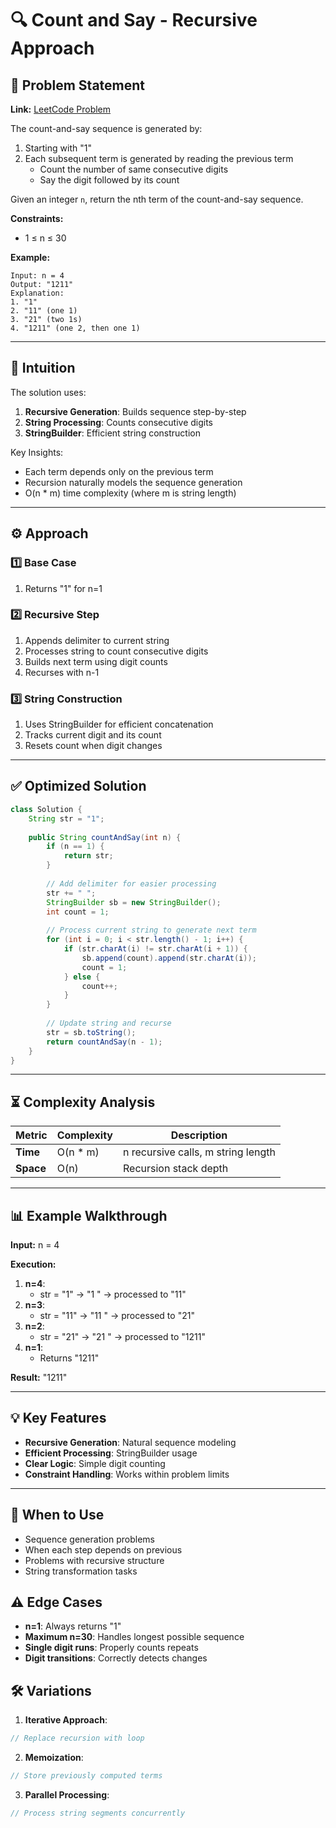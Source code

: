 # 🔍 Count and Say - Recursive Approach

## 📜 Problem Statement
**Link:** [LeetCode Problem](https://leetcode.com/problems/count-and-say/description/?envType=daily-question&envId=2025-04-18)

The count-and-say sequence is generated by:
1. Starting with "1"
2. Each subsequent term is generated by reading the previous term
   - Count the number of same consecutive digits
   - Say the digit followed by its count

Given an integer `n`, return the nth term of the count-and-say sequence.

**Constraints:**
- 1 ≤ n ≤ 30

**Example:**
```text
Input: n = 4
Output: "1211"
Explanation:
1. "1"
2. "11" (one 1)
3. "21" (two 1s)
4. "1211" (one 2, then one 1)
```

---

## 🧠 Intuition
The solution uses:
1. **Recursive Generation**: Builds sequence step-by-step
2. **String Processing**: Counts consecutive digits
3. **StringBuilder**: Efficient string construction

Key Insights:
- Each term depends only on the previous term
- Recursion naturally models the sequence generation
- O(n * m) time complexity (where m is string length)

---

## ⚙️ Approach
### **1️⃣ Base Case**
1. Returns "1" for n=1

### **2️⃣ Recursive Step**
1. Appends delimiter to current string
2. Processes string to count consecutive digits
3. Builds next term using digit counts
4. Recurses with n-1

### **3️⃣ String Construction**
1. Uses StringBuilder for efficient concatenation
2. Tracks current digit and its count
3. Resets count when digit changes

---

## ✅ Optimized Solution
```java
class Solution {
    String str = "1";
    
    public String countAndSay(int n) {
        if (n == 1) {
            return str;
        }
        
        // Add delimiter for easier processing
        str += " ";
        StringBuilder sb = new StringBuilder();
        int count = 1;
        
        // Process current string to generate next term
        for (int i = 0; i < str.length() - 1; i++) {
            if (str.charAt(i) != str.charAt(i + 1)) {
                sb.append(count).append(str.charAt(i));
                count = 1;
            } else {
                count++;
            }
        }
        
        // Update string and recurse
        str = sb.toString();
        return countAndSay(n - 1);
    }
}
```
---

## ⏳ Complexity Analysis
| Metric          | Complexity | Description |
|-----------------|------------|-------------|
| **Time**        | O(n * m)   | n recursive calls, m string length |
| **Space**       | O(n)       | Recursion stack depth |

---

## 📊 Example Walkthrough

**Input:** n = 4

**Execution:**
1. **n=4**:
   - str = "1" → "1 " → processed to "11"
2. **n=3**:
   - str = "11" → "11 " → processed to "21"
3. **n=2**:
   - str = "21" → "21 " → processed to "1211"
4. **n=1**:
   - Returns "1211"

**Result:** "1211"

---

## 💡 Key Features
- **Recursive Generation**: Natural sequence modeling
- **Efficient Processing**: StringBuilder usage
- **Clear Logic**: Simple digit counting
- **Constraint Handling**: Works within problem limits

---

## 🚀 When to Use
- Sequence generation problems
- When each step depends on previous
- Problems with recursive structure
- String transformation tasks

## ⚠️ Edge Cases
- **n=1**: Always returns "1"
- **Maximum n=30**: Handles longest possible sequence
- **Single digit runs**: Properly counts repeats
- **Digit transitions**: Correctly detects changes

## 🛠 Variations
1. **Iterative Approach**:
```java
// Replace recursion with loop
```

2. **Memoization**:
```java
// Store previously computed terms
```

3. **Parallel Processing**:
```java
// Process string segments concurrently
```